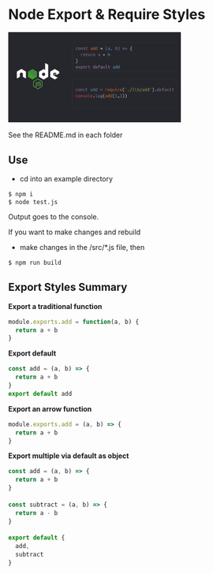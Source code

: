 # Node Export & Require Styles


<img src="cover.png" width="350" title="hover text">

See the README.md in each folder

## Use
- cd into an example directory
```
$ npm i
$ node test.js
```
Output goes to the console.

If you want to make changes and rebuild
- make changes in the /src/*.js file, then
```js
$ npm run build
```


## Export Styles Summary


**Export a traditional function**
```js
module.exports.add = function(a, b) {
  return a + b
}
```

**Export default**
```js
const add = (a, b) => {
  return a + b
}
export default add
```

**Export an arrow function**
```js
module.exports.add = (a, b) => {
  return a + b
}
```

**Export multiple via default as object**
```js
const add = (a, b) => {
  return a + b
}

const subtract = (a, b) => {
  return a - b
}

export default {
  add,
  subtract
}
```